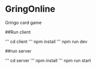 # GringOnline
Gringo card game

##Run client


''' cd client
'''  npm install
''' npm run dev

##run server

''' cd server 
''' npm install
''' npm run start
